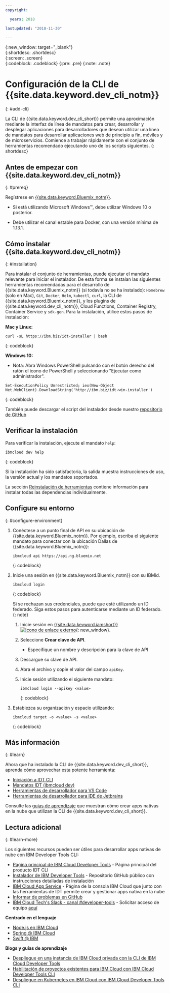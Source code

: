 ```yaml
---
copyright:

  years: 2018

lastupdated: "2018-11-30"

---
```


{:new_window: target="_blank"}  
{:shortdesc: .shortdesc}  
{:screen: .screen}  
{:codeblock: .codeblock}
{:pre: .pre}
{:note: .note}

# Configuración de la CLI de {{site.data.keyword.dev_cli_notm}}
{: #add-cli}

La CLI de {{site.data.keyword.dev_cli_short}} permite una aproximación mediante la interfaz de línea de mandatos para crear, desarrollar y desplegar aplicaciones para desarrolladores que desean utilizar una línea de mandatos para desarrollar aplicaciones web de principio a fin, móviles y de microservicios. Comience a trabajar rápidamente con el conjunto de herramientas recomendado ejecutando uno de los scripts siguientes.
{: shortdesc}

## Antes de empezar con {{site.data.keyword.dev_cli_notm}}
{: #prereq}

Regístrese en [{{site.data.keyword.Bluemix_notm}}](http://ibm.biz/ibm-registration).

*  Si está utilizando Microsoft Windows&trade;, debe utilizar Windows 10 o posterior.

* Debe utilizar el canal estable para Docker, con una versión mínima de 1.13.1.

## Cómo instalar {{site.data.keyword.dev_cli_notm}}
{: #installation}

Para instalar el conjunto de herramientas, puede ejecutar el mandato relevante para iniciar el instalador. De esta forma se instalan las siguientes herramientas recomendadas para el desarrollo de {{site.data.keyword.Bluemix_notm}} (si todavía no se ha instalado): `Homebrew` (solo en Mac), `Git`, `Docker`, `Helm`, `kubectl`, `curl`, la CLI de {{site.data.keyword.Bluemix_notm}}, y los plugins de {{site.data.keyword.dev_cli_notm}}, Cloud Functions, Container Registry, Container Service y `sdk-gen`. Para la instalación, utilice estos pasos de instalación:

**Mac y Linux:**

```
curl -sL https://ibm.biz/idt-installer | bash
```
{: codeblock}


**Windows 10:**

* Nota: Abra Windows PowerShell pulsando con el botón derecho del ratón el icono de PowerShell y seleccionando "Ejecutar como administrador".

```
Set-ExecutionPolicy Unrestricted; iex(New-Object Net.WebClient).DownloadString('http://ibm.biz/idt-win-installer')
```
{: codeblock}

También puede descargar el script del instalador desde nuestro [repositorio de GitHub](https://github.com/IBM-Cloud/ibm-cloud-developer-tools)

## Verificar la instalación
Para verificar la instalación, ejecute el mandato `help`:

```
ibmcloud dev help
```
{: codeblock}

Si la instalación ha sido satisfactoria, la salida muestra instrucciones de uso, la versión actual y los mandatos soportados.

La sección [Reinstalación de herramientas](/docs/troubleshoot/ts_createapps.html#appendix) contiene información para instalar todas las dependencias individualmente.

## Configure su entorno
{: #configure-environment}

1. Conéctese a un punto final de API en su ubicación de {{site.data.keyword.Bluemix_notm}}. Por ejemplo, escriba el siguiente mandato para conectar con la ubicación Dallas de {{site.data.keyword.Bluemix_notm}}:

	```
	ibmcloud api https://api.ng.bluemix.net
	```
	{: codeblock}

2. Inicie una sesión en {{site.data.keyword.Bluemix_notm}} con su IBMid.

	```
	ibmcloud login
	```
	{: codeblock}

	Si se rechazan sus credenciales, puede que esté utilizando un ID federado. Siga estos pasos para autenticarse mediante un ID federado.
	{: note}

	1. Inicie sesión en [{{site.data.keyword.iamshort}} ![Icono de enlace externo](../../icons/launch-glyph.svg "Icono de enlace externo")](https://www.bluemix.net/iam/#/apikeys){: new_window}.
	2. Seleccione **Crear clave de API**.
		* Especifique un nombre y descripción para la clave de API
	3. Descargue su clave de API.
	4. Abra el archivo y copie el valor del campo `apiKey`.
	5. Inicie sesión utilizando el siguiente mandato:

		```
		ibmcloud login --apikey <value>
		```
		{: codeblock}

3. Establezca su organización y espacio utilizando:

	```
	ibmcloud target -o <value> -s <value>
	```
	{: codeblock}

## Más información
{: #learn}

Ahora que ha instalado la CLI de {{site.data.keyword.dev_cli_short}}, aprenda cómo aprovechar esta potente herramienta:
- [Iniciación a IDT CLI](index.html)
- [Mandatos IDT (ibmcloud dev)](commands.html)
- [Herramientas de desarrollador para VS Code](vscode.html)
- [Herramientas de desarrollador para IDE de Jetbrains](jetbrains.html)

Consulte las [guías de aprendizaje](/docs/apps/tutorials/tutorial_bff.html) que muestran cómo crear apps nativas en la nube que utilizan la CLI de {{site.data.keyword.dev_cli_short}}.

## Lectura adicional
{: #learn-more}

Los siguientes recursos pueden ser útiles para desarrollar apps nativas de nube con IBM Developer Tools CLI:

- [Página principal de IBM Cloud Developer Tools](https://www.ibm.com/cloud/cli) - Página principal del producto IDT CLI
- [Instalador de IBM Developer Tools](https://github.com/IBM-Bluemix/ibm-cloud-developer-tools) - Repositorio GitHub público con instrucciones detalladas de instalación
- [IBM Cloud App Service](https://{DomainName}/developer/appservice) - Página de la consola IBM Cloud que junto con las herramientas de IDT permite crear y gestionar apps nativa en la nube
- [Informar de problemas en GitHub](https://github.com/IBM-Cloud/ibm-cloud-developer-tools/issues)
- [IBM Cloud Tech's Slack - canal #developer-tools](https://ibm-cloud-tech.slack.com) - Solicitar acceso de equipo [aquí](https://slack-invite-ibm-cloud-tech.mybluemix.net/)

**Centrado en el lenguaje**

- [Node.js en IBM Cloud](https://developer.ibm.com/node/cloud/)
- [Spring @ IBM Cloud](https://developer.ibm.com/java/spring/)
- [Swift @ IBM](https://developer.ibm.com/swift)

**Blogs y guías de aprendizaje**

- [Despliegue en una instancia de IBM Cloud privada con la CLI de IBM Cloud Developer Tools](https://www.ibm.com/blogs/bluemix/2017/09/deploying-ibm-cloud-private-ibm-cloud-developer-tools-cli/)
- [Habilitación de proyectos existentes para IBM Cloud con IBM Cloud Developer Tools CLI](https://www.ibm.com/blogs/bluemix/2017/09/enable-existing-projects-ibm-cloud-ibm-cloud-developer-tools-cli/)
- [Despliegue en Kubernetes en IBM Cloud con IBM Cloud Developer Tools CLI](https://www.ibm.com/blogs/bluemix/2017/09/deploying-kubernetes-ibm-cloud-ibm-cloud-developer-tools-cli/)
